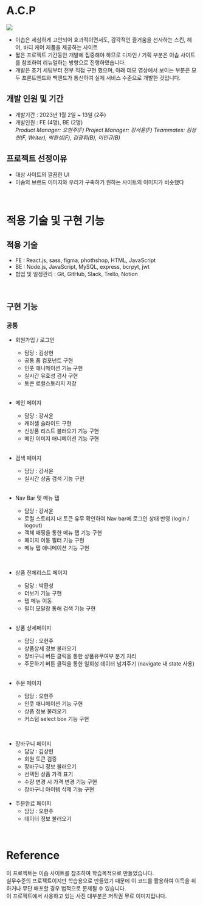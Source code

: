# A.C.P

![](https://velog.velcdn.com/images/ohjoo1130/post/5f12915b-5b4b-4170-a3a6-c9337faaf87e/image.png)


- 이솝은 세심하게 고안되어 효과적이면서도, 감각적인 즐거움을 선사하는 스킨, 헤어, 바디 케어 제품을 제공하는 사이트
- 짧은 프로젝트 기간동안 개발에 집중해야 하므로 디자인 / 기획 부분은 이솝 사이트를 참조하여 리뉴얼하는 방향으로 진행하였습니다.
- 개발은 초기 세팅부터 전부 직접 구현 했으며, 아래 데모 영상에서 보이는 부분은 모두 프론트엔드와 백엔드가 통신하여 실제 서비스 수준으로 개발한 것입니다.


## 개발 인원 및 기간
- 개발기간 : 2023년 1월 2일 ~ 13일 (2주)
- 개발인원 : FE (4명), BE (2명)</br>
_Product Manager: 오현주(F)
Project Manager: 강서윤(F)
Teammates: 김상헌(F, Writer), 박환성(F), 김광휘(B), 이민규(B)_

## 프로젝트 선정이유
- 대상 사이트의 깔끔한 UI
- 이솝의 브랜드 이미지와 우리가 구축하기 원하는 사이트의 이미지가 비슷했다

</br>


# 적용 기술 및 구현 기능
## 적용 기술
- FE : React.js, sass, figma, phothshop, HTML, JavaScript
- BE : Node.js, JavaScript, MySQL, express, bcrpyt, jwt
- 협업 및 일정관리 : Git, GitHub, Slack, Trello, Notion
<br>

## 구현 기능
### 공통
- 회원가입 / 로그인
  - 담당 : 김상헌
  - 공통 폼 컴포넌트 구현
  - 인풋 애니메이션 기능 구현
  - 실시간 유효성 검사 구현
  - 토큰 로컬스토리지 저장
  </br>
  
- 메인 페이지
  - 담당 : 강서윤
  - 캐러셀 슬라이드 구현
  - 신상품 리스트 불러오기 기능 구현
  - 메인 이미지 애니메이션 기능 구현
  </br>
  
- 검색 페이지
  - 담당 : 강서윤
  - 실시간 상품 검색 기능 구현
  </br>
  
- Nav Bar 및 메뉴 탭
  - 담당 : 강서윤
  - 로컬 스토리지 내 토큰 유무 확인하여 Nav bar에 로그인 상태 반영 (login / logout)
  - 객체 매핑을 통한 메뉴 탭 기능 구현
  - 페이지 이동 필터 기능 구현
  - 메뉴 탭 애니메이션 기능 구현
</br>

- 상품 전체리스트 페이지
  - 담당 : 박환성
  - 더보기 기능 구현
  - 탭 메뉴 이동
  - 필터 모달창 통해 검색 기능 구현
   </br>
   
- 상품 상세페이지
  - 담당 : 오현주
  - 상품상세 정보 불러오기
  - 장바구니 버튼 클릭을 통한 상품유무여부 분기 처리
  - 주문하기 버튼 클릭을 통한 일회성 데이터 넘겨주기 (navigate 내 state 사용)
  </br>
  
- 주문 페이지
  - 담당 : 오현주
  - 인풋 애니메이션 기능 구현
  - 상품 정보 불러오기
  - 커스텀 select box 기능 구현
</br>

- 장바구니 페이지
  - 담당 : 김상헌
  - 회원 토큰 검증
  - 장바구니 정보 불러오기
  - 선택된 상품 가격 표기
  - 수량 변경 시 가격 변경 기능 구현
  - 장바구니 아이템 삭제 기능 구현
  <br>
- 주문완료 페이지
  - 담당 : 오현주
  - 데이터 정보 불러오기
<br>

# Reference
이 프로젝트는 이솝 사이트를 참조하여 학습목적으로 만들었습니다.</br>
실무수준의 프로젝트이지만 학습용으로 만들었기 때문에 이 코드를 활용하여 이득을 취하거나 무단 배포할 경우 법적으로 문제될 수 있습니다.</br>
이 프로젝트에서 사용하고 있는 사진 대부분은 저작권 무료 이미지입니다.
